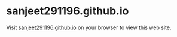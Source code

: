 # sanjeet291196.github.io

Visit <a  href=http://sanjeet291196.github.io>sanjeet291196.github.io</a> on your browser to view this web site.
